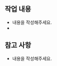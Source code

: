 ## 작업 내용
- 내용을 작성해주세요.
- 

## 참고 사항 
- 내용을 작성해주세요.

<!-- PR명은 라벨명: 작업명 으로 작성해주세요 -->
<!-- docs: 템플릿 추가 -->
<!-- 라벨, 이슈, 할당자 연결해주세요 -->

